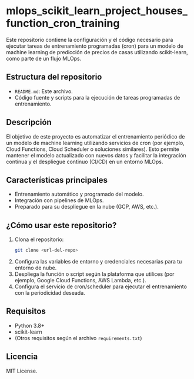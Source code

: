 # mlops_scikit_learn_project_houses_function_cron_training

Este repositorio contiene la configuración y el código necesario para ejecutar tareas de entrenamiento programadas (cron) para un modelo de machine learning de predicción de precios de casas utilizando scikit-learn, como parte de un flujo MLOps.

## Estructura del repositorio

- `README.md`: Este archivo.
- Código fuente y scripts para la ejecución de tareas programadas de entrenamiento.

## Descripción

El objetivo de este proyecto es automatizar el entrenamiento periódico de un modelo de machine learning utilizando servicios de cron (por ejemplo, Cloud Functions, Cloud Scheduler o soluciones similares). Esto permite mantener el modelo actualizado con nuevos datos y facilitar la integración continua y el despliegue continuo (CI/CD) en un entorno MLOps.

## Características principales

- Entrenamiento automático y programado del modelo.
- Integración con pipelines de MLOps.
- Preparado para su despliegue en la nube (GCP, AWS, etc.).

## ¿Cómo usar este repositorio?

1. Clona el repositorio:
   ```bash
   git clone <url-del-repo>
   ```
2. Configura las variables de entorno y credenciales necesarias para tu entorno de nube.
3. Despliega la función o script según la plataforma que utilices (por ejemplo, Google Cloud Functions, AWS Lambda, etc.).
4. Configura el servicio de cron/scheduler para ejecutar el entrenamiento con la periodicidad deseada.

## Requisitos

- Python 3.8+
- scikit-learn
- (Otros requisitos según el archivo `requirements.txt`)

## Licencia

MIT License.

